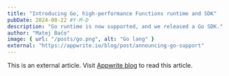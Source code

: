 ```yaml
---
title: "Introducing Go, high-performance Functions runtime and SDK"
pubDate: 2024-08-22 #Y-M-D
description: "Go runtime is now supported, and we released a Go SDK."
author: "Matej Bačo"
image: { url: "/posts/go.png", alt: "Go lang" }
external: "https://appwrite.io/blog/post/announcing-go-support"
---
```


This is an external article. Visit [Appwrite blog](https://appwrite.io/blog/post/announcing-go-support) to read this article.